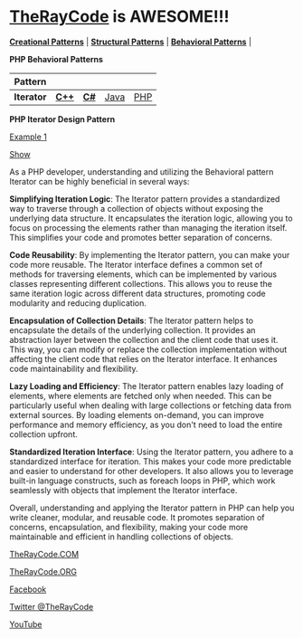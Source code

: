 # [TheRayCode](../../README.md) is AWESOME!!! 

**[Creational Patterns](../README.md)** | **[Structural Patterns](../../Structural/README.md)** | **[Behavioral Patterns](../../Behavioral/README.md)** |

**PHP Behavioral Patterns**

|Pattern|   |   |   |   |
|---|---|---|---|---|
| **Iterator** | [**C++**](../../../CPP/Behavioral/Iterator/README.md) | [**C#**](../../../Csharp/Behavioral/Iterator/README.md) | [Java](../../../Java/Behavioral/Iterator/README.md) | [PHP](../../../PHP/Behavioral/Iterator/README.md) |

**PHP Iterator Design Pattern**

[Example 1](./I1/README.md)

[Show](./Show/README.md)


As a PHP developer, understanding and utilizing the Behavioral pattern Iterator can be highly beneficial in several ways:

**Simplifying Iteration Logic**: The Iterator pattern provides a standardized way to traverse through a collection of objects without exposing the underlying data structure. 
It encapsulates the iteration logic, allowing you to focus on processing the elements rather than managing the iteration itself. 
This simplifies your code and promotes better separation of concerns.

**Code Reusability**: By implementing the Iterator pattern, you can make your code more reusable. 
The Iterator interface defines a common set of methods for traversing elements, which can be implemented by various classes representing different collections. 
This allows you to reuse the same iteration logic across different data structures, promoting code modularity and reducing duplication.

**Encapsulation of Collection Details**: The Iterator pattern helps to encapsulate the details of the underlying collection. 
It provides an abstraction layer between the collection and the client code that uses it. 
This way, you can modify or replace the collection implementation without affecting the client code that relies on the Iterator interface. 
It enhances code maintainability and flexibility.

**Lazy Loading and Efficiency**: The Iterator pattern enables lazy loading of elements, where elements are fetched only when needed. 
This can be particularly useful when dealing with large collections or fetching data from external sources. 
By loading elements on-demand, you can improve performance and memory efficiency, as you don't need to load the entire collection upfront.

**Standardized Iteration Interface**: Using the Iterator pattern, you adhere to a standardized interface for iteration. 
This makes your code more predictable and easier to understand for other developers. 
It also allows you to leverage built-in language constructs, such as foreach loops in PHP, which work seamlessly with objects that implement the Iterator interface.

Overall, understanding and applying the Iterator pattern in PHP can help you write cleaner, modular, and reusable code. 
It promotes separation of concerns, encapsulation, and flexibility, making your code more maintainable and efficient in handling collections of objects.

[TheRayCode.COM](https://www.TheRayCode.com)

[TheRayCode.ORG](https://www.TheRayCode.org)

[Facebook](https://www.facebook.com/TheRayCode/)

[Twitter @TheRayCode](https://www.twitter.com/TheRayCode/)

[YouTube](https://www.youtube.com/TheRayCode/)

